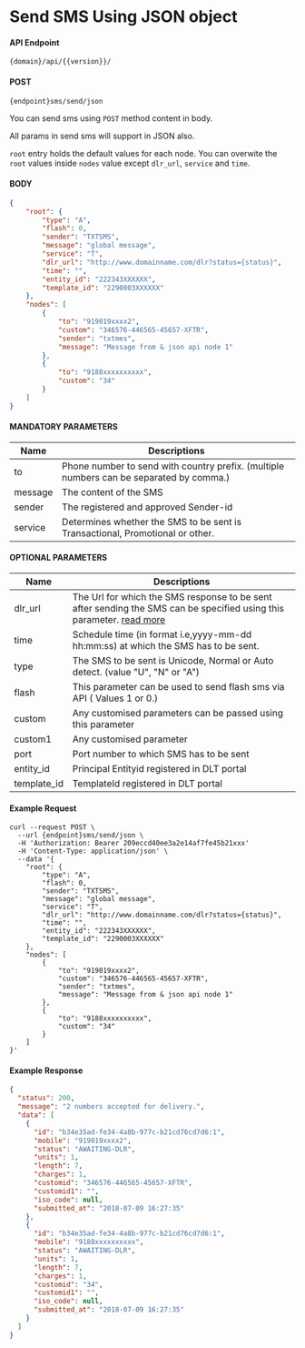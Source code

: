 # Send SMS Using JSON object

#### API Endpoint

```
{domain}/api/{{version}}/
```

#### POST
```
{endpoint}sms/send/json
```

You can send sms using `POST` method content in body.

All params in send sms will support in JSON also.

`root` entry holds the default values for each node. You can overwite the `root` values inside `nodes` value except `dlr_url`, `service` and `time`.

#### BODY

```json
{
    "root": {
        "type": "A",
        "flash": 0,
        "sender": "TXTSMS",
        "message": "global message",
        "service": "T",
        "dlr_url": "http://www.domainname.com/dlr?status={status}",
        "time": "",
        "entity_id": "222343XXXXXX",
        "template_id": "2290003XXXXXX"
    },
    "nodes": [
        {
            "to": "919019xxxx2",
            "custom": "346576-446565-45657-XFTR",
            "sender": "txtmes",
            "message": "Message from & json api node 1"
        },
        {
            "to": "9188xxxxxxxxxx",
            "custom": "34"
        }
    ]
}
```

####  MANDATORY PARAMETERS

| Name     | Descriptions |
|----------|--------------|
| to | Phone number to send with country prefix. (multiple numbers can be separated by comma.) |
| message | The content of the SMS |
| sender | The registered and approved Sender-id |
| service | Determines whether the SMS to be sent is Transactional, Promotional or other. |


####  OPTIONAL PARAMETERS


| Name     | Descriptions |
|----------|--------------|
| dlr_url | The Url for which the SMS response to be sent after sending the SMS can be specified using this parameter. [read more](/docs/{{version}}/sms-push-dlr)|
| time |  Schedule time (in format i.e,yyyy-mm-dd hh:mm:ss) at which the SMS has to be sent. |
| type | The SMS to be sent is Unicode, Normal or Auto detect. (value "U", "N" or "A") |
| flash | This parameter can be used to send flash sms via API ( Values 1 or 0.) |
| custom | Any customised parameters can be passed  using this parameter |
| custom1 | Any customised parameter |
| port | Port number to which SMS has to be sent |
| entity_id | Principal Entityid registered in DLT portal |
| template_id | TemplateId registered in DLT portal|

#### Example Request

```curl
curl --request POST \
  --url {endpoint}sms/send/json \
  -H 'Authorization: Bearer 209eccd40ee3a2e14af7fe45b21xxx'
  -H 'Content-Type: application/json' \
  --data '{
    "root": {
        "type": "A",
        "flash": 0,
        "sender": "TXTSMS",
        "message": "global message",
        "service": "T",
        "dlr_url": "http://www.domainname.com/dlr?status={status}",
        "time": "",
        "entity_id": "222343XXXXXX",
        "template_id": "2290003XXXXXX"
    },
    "nodes": [
        {
            "to": "919019xxxx2",
            "custom": "346576-446565-45657-XFTR",
            "sender": "txtmes",
            "message": "Message from & json api node 1"
        },
        {
            "to": "9188xxxxxxxxxx",
            "custom": "34"
        }
    ]
}'
```

#### Example Response

```json
{
  "status": 200,
  "message": "2 numbers accepted for delivery.",
  "data": [
    {
      "id": "b34e35ad-fe34-4a8b-977c-b21cd76cd7d6:1",
      "mobile": "919019xxxx2",
      "status": "AWAITING-DLR",
      "units": 1,
      "length": 7,
      "charges": 1,
      "customid": "346576-446565-45657-XFTR",
      "customid1": "",
      "iso_code": null,
      "submitted_at": "2018-07-09 16:27:35"
    },
    {
      "id": "b34e35ad-fe34-4a8b-977c-b21cd76cd7d6:1",
      "mobile": "9188xxxxxxxxxx",
      "status": "AWAITING-DLR",
      "units": 1,
      "length": 7,
      "charges": 1,
      "customid": "34",
      "customid1": "",
      "iso_code": null,
      "submitted_at": "2018-07-09 16:27:35"
    }
  ]
}
```
